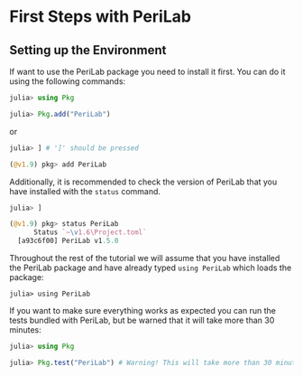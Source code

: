 # First Steps with PeriLab

## Setting up the Environment

If want to use the PeriLab package you need to install it first.
You can do it using the following commands:

```julia
julia> using Pkg

julia> Pkg.add("PeriLab")
```

or

```julia
julia> ] # ']' should be pressed

(@v1.9) pkg> add PeriLab
```
Additionally, it is recommended to check the version of PeriLab that
you have installed with the `status` command.

```julia
julia> ]

(@v1.9) pkg> status PeriLab
      Status `~\v1.6\Project.toml`
  [a93c6f00] PeriLab v1.5.0
```

Throughout the rest of the tutorial we will assume that you have installed the
PeriLab package and have already typed `using PeriLab` which loads the
package:

```jldoctest PeriLab
julia> using PeriLab
```
If you want to make sure everything works as expected you can run the tests
bundled with PeriLab, but be warned that it will take more than 30
minutes:

```julia
julia> using Pkg

julia> Pkg.test("PeriLab") # Warning! This will take more than 30 minutes.
```
